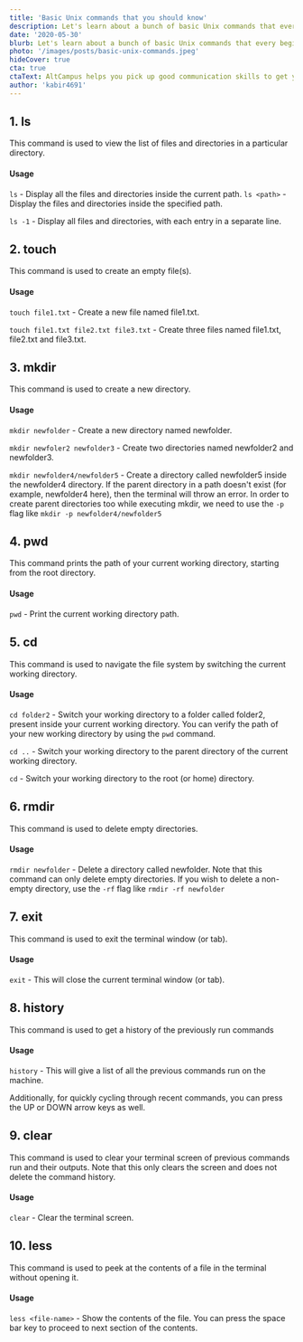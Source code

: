```yaml
---
title: 'Basic Unix commands that you should know'
description: Let's learn about a bunch of basic Unix commands that every beginner should know.
date: '2020-05-30'
blurb: Let's learn about a bunch of basic Unix commands that every beginner should know.
photo: '/images/posts/basic-unix-commands.jpeg'
hideCover: true
cta: true
ctaText: AltCampus helps you pick up good communication skills to get you good, first job as a software developer. 🙌
author: 'kabir4691'
---
```


## 1. ls

This command is used to view the list of files and directories in a particular directory.

#### Usage

`ls` - Display all the files and directories inside the current path.
`ls <path>` - Display the files and directories inside the specified path.

`ls -1` - Display all files and directories, with each entry in a separate line.

## 2. touch

This command is used to create an empty file(s).

#### Usage

`touch file1.txt` - Create a new file named file1.txt.

`touch file1.txt file2.txt file3.txt` - Create three files named file1.txt, file2.txt and file3.txt.

## 3. mkdir

This command is used to create a new directory.

#### Usage

`mkdir newfolder` - Create a new directory named newfolder.

`mkdir newfoler2 newfolder3` - Create two directories named newfolder2 and newfolder3.

`mkdir newfolder4/newfolder5` - Create a directory called newfolder5 inside the newfolder4 directory. If the parent directory in a path doesn't exist (for example, newfolder4 here), then the terminal will throw an error. In order to create parent directories too while executing mkdir, we need to use the `-p` flag like `mkdir -p newfolder4/newfolder5`

## 4. pwd

This command prints the path of your current working directory, starting from the root directory.

#### Usage

`pwd` - Print the current working directory path.

## 5. cd

This command is used to navigate the file system by switching the current working directory.

#### Usage

`cd folder2` - Switch your working directory to a folder called folder2, present inside your current working directory. You can verify the path of your new working directory by using the `pwd` command.

`cd ..` - Switch your working directory to the parent directory of the current working directory.

`cd` - Switch your working directory to the root (or home) directory.

## 6. rmdir

This command is used to delete empty directories.

#### Usage

`rmdir newfolder` - Delete a directory called newfolder. Note that this command can only delete empty directories. If you wish to delete a non-empty directory, use the `-rf` flag like `rmdir -rf newfolder`

## 7. exit

This command is used to exit the terminal window (or tab).

#### Usage

`exit` - This will close the current terminal window (or tab).

## 8. history

This command is used to get a history of the previously run commands

#### Usage

`history` - This will give a list of all the previous commands run on the machine.

Additionally, for quickly cycling through recent commands, you can press the UP or DOWN arrow keys as well.

## 9. clear

This command is used to clear your terminal screen of previous commands run and their outputs. Note that this only clears the screen and does not delete the command history.

#### Usage

`clear` - Clear the terminal screen.

## 10. less

This command is used to peek at the contents of a file in the terminal without opening it.

#### Usage

`less <file-name>` - Show the contents of the file. You can press the space bar key to proceed to next section of the contents.

